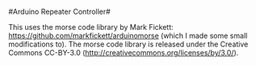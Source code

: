#Arduino Repeater Controller#

This uses the morse code library by Mark Fickett: https://github.com/markfickett/arduinomorse (which I made some small modifications to).  The morse code library is released under the Creative Commons CC-BY-3.0 (http://creativecommons.org/licenses/by/3.0/).



